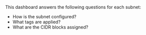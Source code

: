 This dashboard answers the following questions for each subnet:

- How is the subnet configured?
- What tags are applied?
- What are the CIDR blocks assigned?
